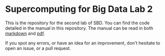 Supercomputing for Big Data Lab 2
=================================

This is the repository for the second lab of SBD. You can find the code 
detailed in the manual in this repository. The manual can be read in both 
[markdown](doc/manual.md) and [pdf](doc/manual.pdf).

If you spot any errors, or have an idea for an improvement, don't hesitate to 
open an issue, or a pull request.
